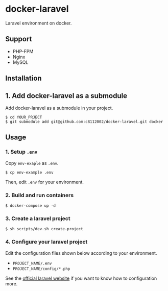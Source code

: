 # docker-laravel

Laravel environment on docker.

## Support 

- PHP-FPM
- Nginx
- MySQL

## Installation

## 1. Add docker-laravel as a submodule

Add docker-laravel as a submodule in your project.

```
$ cd YOUR_PRJECT
$ git submodule add git@github.com:c8112002/docker-laravel.git docker
```

## Usage

### 1. Setup `.env`

Copy `env-exaple` as `.env`.

```
$ cp env-example .env
```

Then, edit `.env` for your environment.

### 2. Build and run containers

```
$ docker-compose up -d
```

### 3. Create a laravel project

```
$ sh scripts/dev.sh create-project
```

### 4. Configure your laravel project

Edit the configuration files shown below according to your environment.

- `PROJECT_NAME/.env`
- `PROJECT_NAME/config/*.php`

See the [official laravel website](https://laravel.com/docs/installation) if you want to know how to configuration more.